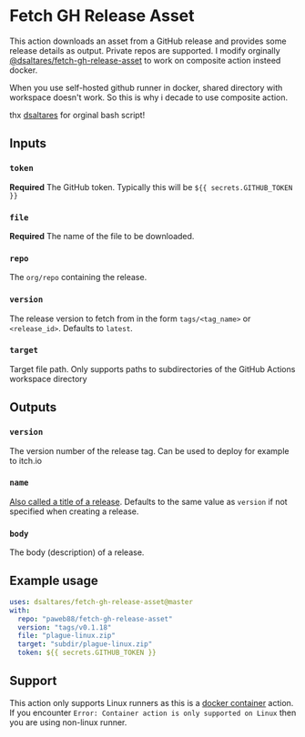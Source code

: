# Fetch GH Release Asset

This action downloads an asset from a GitHub release and provides some release details as output. Private repos are supported.
I modify orginally [@dsaltares/fetch-gh-release-asset](https://github.com/dsaltares/fetch-gh-release-asset) to work on composite action insteed docker.

When you use self-hosted github runner in docker, shared directory with workspace doesn't work. So this is why i decade to use composite action.

thx [dsaltares](https://github.com/dsaltares) for orginal bash script!

## Inputs

### `token`

**Required** The GitHub token. Typically this will be `${{ secrets.GITHUB_TOKEN }}`

### `file`

**Required** The name of the file to be downloaded.

### `repo`

The `org/repo` containing the release.

### `version`

The release version to fetch from in the form `tags/<tag_name>` or `<release_id>`. Defaults to `latest`.

### `target`

Target file path. Only supports paths to subdirectories of the GitHub Actions workspace directory

## Outputs

### `version`

The version number of the release tag. Can be used to deploy for example to itch.io

### `name`

[Also called a title of a release](https://docs.github.com/en/github/administering-a-repository/managing-releases-in-a-repository). Defaults to the same value as `version` if not specified when creating a release. 

### `body`

The body (description) of a release.

## Example usage

```yaml
uses: dsaltares/fetch-gh-release-asset@master
with:
  repo: "paweb88/fetch-gh-release-asset"
  version: "tags/v0.1.18"
  file: "plague-linux.zip"
  target: "subdir/plague-linux.zip"
  token: ${{ secrets.GITHUB_TOKEN }}
```

## Support

This action only supports Linux runners as this is a [docker container](https://docs.github.com/en/actions/creating-actions/about-actions#types-of-actions) action. If you encounter `Error: Container action is only supported on Linux` then you are using non-linux runner.
